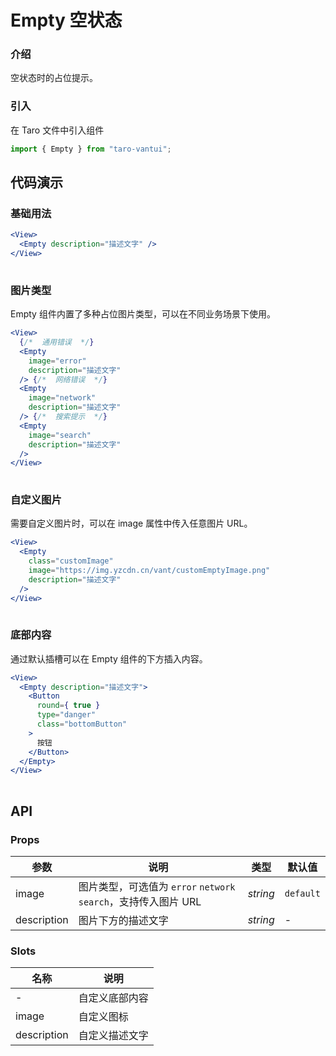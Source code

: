 # Empty 空状态

### 介绍

空状态时的占位提示。

### 引入

在 Taro 文件中引入组件

```js
import { Empty } from "taro-vantui"; 
```

## 代码演示

### 基础用法

```jsx
<View>
  <Empty description="描述文字" />
</View>
 
```

### 图片类型

Empty 组件内置了多种占位图片类型，可以在不同业务场景下使用。

```jsx
<View>
  {/*  通用错误  */}
  <Empty
    image="error"
    description="描述文字"
  /> {/*  网络错误  */}
  <Empty
    image="network"
    description="描述文字"
  /> {/*  搜索提示  */}
  <Empty
    image="search"
    description="描述文字"
  />
</View>
 
```

### 自定义图片

需要自定义图片时，可以在 image 属性中传入任意图片 URL。

```jsx
<View>
  <Empty
    class="customImage"
    image="https://img.yzcdn.cn/vant/customEmptyImage.png"
    description="描述文字"
  />
</View>
 
```

### 底部内容

通过默认插槽可以在 Empty 组件的下方插入内容。

```jsx
<View>
  <Empty description="描述文字">
    <Button
      round={ true }
      type="danger"
      class="bottomButton"
    >
      按钮
    </Button>
  </Empty>
</View>
 
```

## API

### Props

| 参数 | 说明 | 类型 | 默认值 |
| --- | --- | --- | --- |
| image | 图片类型，可选值为 `error` `network` `search`，支持传入图片 URL | _string_ | `default` |
| description | 图片下方的描述文字 | _string_ | - |

### Slots

| 名称        | 说明           |
| ----------- | -------------- |
| -           | 自定义底部内容 |
| image       | 自定义图标     |
| description | 自定义描述文字 |
